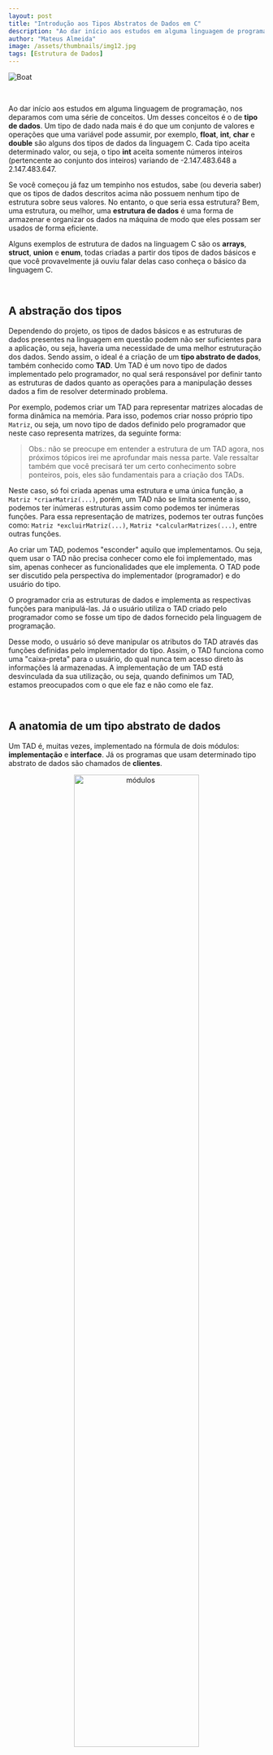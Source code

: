 ```yaml
---
layout: post
title: "Introdução aos Tipos Abstratos de Dados em C"
description: "Ao dar início aos estudos em alguma linguagem de programação, nos deparamos com uma série de conceitos. Um desses conceitos é o de tipo de dados..."
author: "Mateus Almeida"
image: /assets/thumbnails/img12.jpg
tags: [Estrutura de Dados]
---
```


![Boat](/assets/thumbnails/img12.jpg)

<br>

Ao dar início aos estudos em alguma linguagem de programação, nos deparamos com uma série de conceitos. Um desses conceitos é o de **tipo de dados**. Um tipo de dado nada mais é do que um conjunto de valores e operações que uma variável pode assumir, por exemplo, **float**, **int**, **char** e **double** são alguns dos tipos de dados da linguagem C. Cada tipo aceita determinado valor, ou seja, o tipo **int** aceita somente números inteiros (pertencente ao conjunto dos inteiros) variando de -2.147.483.648 a 2.147.483.647.

Se você começou já faz um tempinho nos estudos, sabe (ou deveria saber) que os tipos de dados descritos acima não possuem nenhum tipo de estrutura sobre seus valores. No entanto, o que seria essa estrutura? Bem, uma estrutura, ou melhor, uma **estrutura de dados** é uma forma de armazenar e organizar os dados na máquina de modo que eles possam ser usados de forma eficiente.

Alguns exemplos de estrutura de dados na linguagem C são os **arrays**, **struct**, **union** e **enum**, todas criadas a partir dos tipos de dados básicos e que você provavelmente já ouviu falar delas caso conheça o básico da linguagem C.

<br>

## A abstração dos tipos

Dependendo do projeto, os tipos de dados básicos e as estruturas de dados presentes na linguagem em questão podem não ser suficientes para a aplicação, ou seja, haveria uma necessidade de uma melhor estruturação dos dados. Sendo assim, o ideal é a criação de um **tipo abstrato de dados**, também conhecido como **TAD**. Um TAD é um novo tipo de dados implementado pelo programador, no qual será responsável por definir tanto as estruturas de dados quanto as operações para a manipulação desses dados a fim de resolver determinado problema.

Por exemplo, podemos criar um TAD para representar matrizes alocadas de forma dinâmica na memória. Para isso, podemos criar nosso próprio tipo ```Matriz```, ou seja, um novo tipo de dados definido pelo programador que neste caso representa matrizes, da seguinte forma:

<script src="https://gist.github.com/imsouza/f9fdf4cf19ba1f2cafee4bd8da63d9ca.js"></script>

> Obs.: não se preocupe em entender a estrutura de um TAD agora, nos próximos tópicos irei me aprofundar mais nessa parte. Vale ressaltar também que você precisará ter um certo conhecimento sobre ponteiros, pois, eles são fundamentais para a criação dos TADs.

Neste caso, só foi criada apenas uma estrutura e uma única função, a ```Matriz *criarMatriz(...)```, porém, um TAD não se limita somente a isso, podemos ter inúmeras estruturas assim como podemos ter inúmeras funções. Para essa representação de matrizes, podemos ter outras funções como: ```Matriz *excluirMatriz(...)```, ```Matriz *calcularMatrizes(...)```, entre outras funções.

Ao criar um TAD, podemos "esconder" aquilo que implementamos. Ou seja, quem usar o TAD não precisa conhecer como ele foi implementado, mas sim, apenas conhecer as funcionalidades que ele implementa. O TAD pode ser discutido pela perspectiva do implementador (programador) e do usuário do tipo. 

O programador cria as estruturas de dados e implementa as respectivas funções para manipulá-las. Já o usuário utiliza o TAD criado pelo programador como se fosse um tipo de dados fornecido pela linguagem de programação.

Desse modo, o usuário só deve manipular os atributos do TAD através das funções definidas pelo implementador do tipo. Assim, o TAD funciona como uma "caixa-preta" para o usuário, do qual nunca tem acesso direto às informações lá armazenadas. A implementação de um TAD está desvinculada da sua utilização, ou seja, quando definimos um TAD, estamos preocupados com o que ele faz e não como ele faz.

<br>

## A anatomia de um tipo abstrato de dados

Um TAD é, muitas vezes, implementado na fórmula de dois módulos: **implementação** e **interface**. Já os programas que usam determinado tipo abstrato de dados são chamados de **clientes**. 

<div align="center">
  <img src="https://user-images.githubusercontent.com/39147407/124182614-77cb7b00-da8d-11eb-8938-64a8b3db1bb5.png" alt="módulos" width="70%">
</div>

O módulo de interface declara as funções que correspondem às operações do TAD e é visível pelo usuário. A implementação é o conjunto de algoritmos que realizam as operações e é o único "lugar" que uma variável é acessada diretamente.

A estratégia de ocultação de informações permite a implementação e manutenção de módulos sem afetar os programas do usuário. A figura abaixo exemplifica esse esquema:

<div align="center">
  <img src="https://user-images.githubusercontent.com/39147407/124054163-de9e5500-d9f7-11eb-969c-8f4a255e7c15.png" alt="estrutura" width="70%">
</div>

Na linguagem C, um TAD é declarado como uma ```struct``` e a interface é um conjunto de protótipos de funções que manipula a ```struct```.

<br>

## Operações básicas de um TAD

Tipos abstratos de dados possuem operações para a manipulação de seus dados. Essas operações variam de acordo com o TAD criado, porém, as seguintes operações são as mais comuns:

- Criação do TAD;
- Inserção de um novo elemento no TAD;
- Remoção de um elemento do TAD;
- Acesso/consulta a um elemento do TAD;
- Destruição do TAD.

<br>

## Modularizando o programa

Quando trabalhamos com TAD, é uma boa prática da linguagem C utilizarmos dois arquivos para implementá-lo. Assim, podemos garantir uma melhor organização dos códigos do nosso projeto além de separar o "conceito" (definição do tipo) de sua "implementação". No projeto, deverá ser criado um arquivo com a extensão ".h" e um ".c" a fim de manter tal padrão.

- Arquivo ".h": onde será declarado os protótipos das funções, ou seja, as funções que ficarão visíveis para o usuário. Também é o onde será declarado os tipos de ponteiro e os dados de acesso global no programa. O arquivo com essa extensão define a **interface** visível pelo usuário;

- Arquivo ".c": declaração do tipo de dados que ficarão ocultos do usuário do TAD e implementação das suas funções. O arquivo com essa extensão define tudo que ficará **oculto** do usuário.

Esse processo de separar o código do programa em vários arquivos e funções se chama **modularização**. A modularização visa à criação de **módulos**. Um módulo é uma unidade com propósito único e bem definido que pode ser compilado separadamente do restante do programa. Desse modo, um modulo pode ser facilmente reutilizado e modificado independente do programa do usuário. A utilização de módulos se torna necessária a medida que a aplicação se torna maior devido a exigências de manutenção no código, reutilização e modificação que exija recompilação de todo código.

<br>

## Vantagens de usar um TAD

- **Encapsulamento**: ao ocultarmos a implementação, fornecemos um conjunto de operações possíveis para o TAD. O usuário não precisa de nenhum conhecimento técnico sobre como foi implementado o TAD, apenas como usá-lo de fato, facilitando bastante o seu uso.

- **Manutenibilidade**: uma das maiores vantagens de se usar TADs é o fato de que podemos alterar o tipo usado sem alterar a aplicação. Por exemplo, pode-se incluir novos atributos ou funções sem que o código que utiliza o tipo sofra alguma alteração, ou apresente alguma inconsistência.

- **Reutilização**: um TAD bem definido pode ser utilizado em diversas aplicações sem efeito colaterais.

- **Abstração**: separar o código de implementação do código de uso do TAD, que funciona como um tipo de dados fornecido pela linguagem.

- **Legibilidade**: a abstração de informações através do TAD permite melhor compreensão dos algoritmos e maior facilidade de programação.

- **Integridade**: a manipulação dos atributos por operações definidas sobre o tipo impede a ocorrência de inconsistências. O usuário não tem acesso direto aos dados, isso evita que ele manipule os dados de uma maneira inadequada.

<br>

## Programando um TAD

Chegou o momento de colocar a mão na massa, ou melhor, no código e criarmos um TAD como exemplo. Vamos considerar a criação de um tipo de dado para representar um ponto no plano cartesiano. Para isso, iremos definir um tipo abstrato chamado ```Ponto``` e em seguida o conjunto de funções que irão operar sobre esse tipo. As operações para o nosso TAD Ponto são as seguintes:

- criarPonto: cria um ponto com coordenadas x e y;
- acessarPonto: retorna as coordenadas de um ponto;
- atribuirPonto: atribui novos valores às coordenadas de um ponto;
- distanciaPonto: calcula a distância entre dois pontos;
- liberarPonto: libera a memória alocada por um ponto.


Como já foi dito, nosso TAD deve seguir as boas práticas de modularização de código. Para isso, iremos definir nossa interface, implementação e cliente em arquivos separados. A estruturação geral do nosso projeto ficará da seguinte forma:

![Screenshot](https://user-images.githubusercontent.com/39147407/124140572-f826b780-da5e-11eb-9456-336e2e245271.png)

Observe que tanto o nome do arquivo **.h** quanto o **.c** possuem o mesmo nome **Ponto**. Isso não é por acaso, é uma excelente prática definir um mesmo nome para cada TAD individualmente a fim de evitar conflitos e melhorar a compreensão e organização do projeto principalmente quando lidamos com vários tipos abstratos simultâneos.

#### Interface Ponto.h

A interface desse TAD pode ser dada pelo arquivo **Ponto.h** da seguinte forma:

<script src="https://gist.github.com/imsouza/34d38927df87da65c2c4b6038f1e1e0f.js"></script>

> As diretivas ```#ifndef _PONTO_H```, ```#define _PONTO_H``` e ```#endif``` são chamadas de Guardas de Inclusão ou no inglês [*Include Guards*](https://pt.wikipedia.org/wiki/Include_guard){:target="_blank"}. O seu uso na interface é para evitar problemas de dupla inclusão de um arquivo indesejado.

Perceba que a estrutura Ponto (```struct ponto```) não é exportada pelo módulo, isto é, não faz parte da interface do módulo e, portanto, não é visível para outros módulos. Ao analisar apenas esse módulo, não é possível dizer como a estrutura foi definida, quais campos está sendo armazenado, qual o nome da variável associada a cada campo, etc. Dessa forma, os demais módulos que usarem esse TAD só terão acesso às informações obtidas através das funções exportadas pelo arquivo **Ponto.h**. Essa é uma forma de proteger a implementação do nosso código, deixando disponível para o usuário apenas as funções que queremos que sejam usadas.

#### Implementação Ponto.c

A implementação desse TAD pode ser dada pelo arquivo **Ponto.c**. O código deve sempre incluir o arquivo de interface do módulo, ou seja, o **Ponto.h**. No entanto, por que isso é necessário? Bem, pode haver definições na interface que podem ser necessárias na implementação. No caso da criação do nosso TAD, precisaremos da definição do tipo **Ponto**. Outra razão para realizar a inclusão da interface é garantir que as funções implementadas correspondem às funções da interface. Como os protótipos das funções exportadas são incluídos, o compilador verifica, por exemplo, se os parâmetros das funções implementadas equivalem aos parâmetros dos protótipos. Obviamente que além da inclusão da própria interface, é preciso incluir as interfaces das funções que usamos da biblioteca padrão do C. O código das importações é o seguinte:

<script src="https://gist.github.com/imsouza/2a3cbe0ccf817ef73ea463205f150114.js"></script>

A seguir, mostrarei a definição de cada uma das funções do TAD em questão. Pouparei a explicação sobre ponteiros, afinal, como já foi dito no começo do artigo, ao trabalhar com TADs o único pré-requisito que se espera é que você saiba manipular ponteiros.

Iniciaremos definindo nossa estrutura Ponto. Como só precisamos guardar as coordenadas de um ponto, podemos definir da seguinte forma:

<script src="https://gist.github.com/imsouza/ea5af24dc20e489713719cbf6815eb72.js"></script>

A função que cria um ponto dinamicamente deve alocar a estrutura que representa o ponto e inicializar os seus campos:

<script src="https://gist.github.com/imsouza/f07f0c01de30b465aaa04647fb268b56.js"></script>

As funções de atribuir e acessar valores às coordenadas de um ponto permitem que o módulo cliente, ou seja, o programa do usuário de fato, tenha acesso às coordenadas do ponto sem conhecer sua implementação. Existem inúmeras formas de se programar esse mesmo TAD e, para essas funções em específico, essa seria uma das possíveis soluções:

<script src="https://gist.github.com/imsouza/31c395a481c99e5dcaf24356319bd9e9.js"></script>

<script src="https://gist.github.com/imsouza/d0e6742f4804577e15dcc2c486cdb449.js"></script>

Criaremos agora a operação de calcular a distância entre dois pontos, lembrando que a fórmula para o cálculo é a seguinte: 

<div align="center">
  <img src="https://user-images.githubusercontent.com/39147407/124147104-c7498100-da64-11eb-9bae-88feb72570f2.png" alt="fórmula">
</div>

A implementação pode ser dada da seguinte forma:

<script src="https://gist.github.com/imsouza/bd4a575389f9c51b5edff2815824e976.js"></script>

Por fim, definiremos a função para liberar o ponto alocado na memória:

<script src="https://gist.github.com/imsouza/1380e5b68f8f3fb941911a374335cf40.js"></script>

O código final da implementação do módulo é o seguinte:

<script src="https://gist.github.com/imsouza/d1884704b1978bc3860ec52bdc17f3fd.js"></script>

#### Cliente main.c

Para finalizar, precisaremos de algum cliente para usarmos esse TAD. Como você já sabe, sempre que formos usar o TAD em questão, precisaremos incluir o arquivo que define sua interface. Um exemplo de cliente pode ser esse:

<script src="https://gist.github.com/imsouza/6a1e1fb780727b83874e77c2bd8ecf3c.js"></script>

Sempre que alocamos um novo ponto, no final, precisaremos liberar ele da memória para que nosso programa não apresente vazamentos de memória ou *memory leaks*.

<br>

## Compilando o projeto

#### Manual

Nosso TAD é composto por três arquivos, sendo eles: Ponto.h (interface), Ponto.c (implementação) e main.c (cliente). Para fazer a compilação, precisamos primeiramente "juntar" (linkar) esses módulos. 

Um *linker* é uma ferramenta usada para juntar todos os arquivos objetos em um único executável. É também na ligação dos objetos que os códigos das funções da biblioteca padrão do C são incluídos no código objeto. Para compilar cada módulo usamos o comando ```gcc <flag-de-compilação> -c <nome-do-módulo>.c```. Para o nosso projeto, iremos linkar da seguinte forma:

```gcc -c Ponto.c main.c```

Se não ocorreu nenhum erro, serão gerados dois arquivos com a extensão ".o" (objeto), sendo eles: main.o e Ponto.o, agora é preciso fazer a linkagem de fato desses objetos:

```gcc main.o Ponto.o -lm -o TADPonto```

E, por fim, executar o TADPonto, caso tudo tenha dado certo. O "-lm" é para informar ao compilador **gcc** para incluir os códigos objetos da biblioteca matemática.

#### Makefile

Utilizar a forma manual pode ser um pouco cansativo, concorda? Ficar repetindo aquele mesmo processo para diferentes testes é um pouco maçante. Para isso, existe uma ferramenta chamada **Make** que nos ajuda a automatizar o processo de compilação. Neste artigo não irei introduzir essa ferramenta, para isso, irei indicar o [seguinte post](https://www.embarcados.com.br/introducao-ao-makefile/){:target="_blank"} que faz uma breve introdução ao Makefile.

Nosso projeto pode ser compilado utilizando o seguinte arquivo Makefile simples criado na pasta do próprio projeto:

<script src="https://gist.github.com/imsouza/e0ce0e40db50a2ab4585e88b37ba1ef7.js"></script>

Há inúmeras maneiras de se programar um Makefile, podemos fazer da forma mais simples como mostrado acima, como também podemos fazer de uma forma um pouco melhor, como esta:

<script src="https://gist.github.com/imsouza/f028b7ad4121f7c248b3740ecf796bab.js"></script>

Ambos arquivos têm o mesmo propósito, apesar de suas implementações serem diferentes. Para utilizar o Makefile no Linux é bem simples, basta seguir o seguinte comando: ```make && make run```.

Se tudo deu certo, a seguinte mensagem será exibida:
```
gcc  Ponto.o  main.o -lm -o TADPonto
./TADPonto
Distância: 1.581139
```

Caso queira limpar os arquivos objetos, execute o comando: ```make clean```.

<br>

## Conclusão

Neste artigo foi introduzido, de forma teórica e prática os conceitos dos **Tipos Abstratos de Dados (TADs)** utilizando a Linguagem C. Também foi discutido as inúmeras vantagens em usar um TAD, além de sua importância no desenvolvimento de programas modularizados em C. Os tipos abstratos são a essência das estruturas de dados e dominar seu entendimento é um ponto fundamental para aqueles que buscam criar aplicações mais robustas e eficientes.

<br>

## Referências

[Estrutura de Dados Descomplicada - Em Linguagem C , por André Backes](https://www.amazon.com.br/Estrutura-Dados-Descomplicada-Linguagem-Backes/dp/8535285237){:target="_blank"}

[Introdução a Estruturas de Dados - Com Técnicas de Programação em C ,  Waldemar Waldemar Celes](https://www.amazon.com.br/Introdu%C3%A7%C3%A3o-Estruturas-Dados-Waldemar-Celes/dp/8535283455){:target="_blank"}

<br><center><i>Obrigado pela leitura!</i></center>


